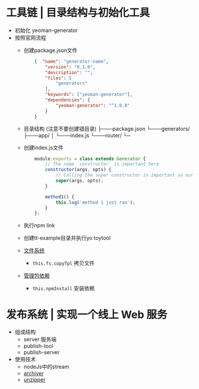 # 工具链 | 目录结构与初始化工具
- 初始化 yeoman-generator
- 按照官网流程
    - 创建package.json文件
        ```json 
            {  "name": "generator-name",
                "version": "0.1.0",
                "description": "",
                "files": [
                    "generators"
                ],
                "keywords": ["yeoman-generator"],
                "dependencies": {
                    "yeoman-generator": "^1.0.0"
                }
            }
        ```
    - 目录结构 (注意不要创建错目录)
        ├───package.json
        └───generators/
            ├───app/
            │   └───index.js
            └───router/
                └─
    - 创建index.js文件
        ```javascript
            module.exports = class extends Generator {
                // The name `constructor` is important here
                constructor(args, opts) {
                    // Calling the super constructor is important so our generator is correctly set up
                    super(args, opts);
                }

                method1() {
                    this.log('method 1 just ran');
                }
            };
        ```
    - 执行npm link
    - 创建tt-example目录并执行yo toytool

    - [文件系统]("https://yeoman.io/authoring/file-system.html")
        - `this.fs.copyTpl` 拷贝文件
    - [管理包依赖]("https://yeoman.io/authoring/dependencies.html")
        - `this.npmInstall` 安装依赖

# 发布系统 | 实现一个线上 Web 服务
- 组成结构
    - server 服务端
    - publish-tool
    - publish-server
- 使用技术
    - nodeJs中的stream
    - [archiver](https://www.npmjs.com/package/archiver)
    - [unzipper](https://www.npmjs.com/package/unzipper)